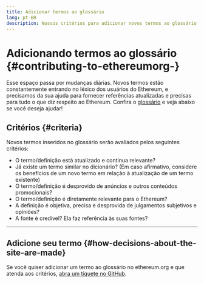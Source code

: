 ```yaml
---
title: Adicionar termos ao glossário
lang: pt-BR
description: Nossos critérios para adicionar novos termos ao glossário do ethereum.org
---
```


# Adicionando termos ao glossário {#contributing-to-ethereumorg-}

Esse espaço passa por mudanças diárias. Novos termos estão constantemente entrando no léxico dos usuários do Ethereum, e precisamos da sua ajuda para fornecer referências atualizadas e precisas para tudo o que diz respeito ao Ethereum. Confira o [glossário](/glossary/) e veja abaixo se você deseja ajudar!

## Critérios {#criteria}

Novos termos inseridos no glossário serão avaliados pelos seguintes critérios:

- O termo/definição está atualizado e continua relevante?
- Já existe um termo similar no dicionário? (Em caso afirmativo, considere os benefícios de um novo termo em relação à atualização de um termo existente)
- O termo/definição é desprovido de anúncios e outros conteúdos promocionais?
- O termo/definição é diretamente relevante para o Ethereum?
- A definição é objetiva, precisa e desprovida de julgamentos subjetivos e opiniões?
- A fonte é credível? Ela faz referência às suas fontes?

---

## Adicione seu termo {#how-decisions-about-the-site-are-made}

Se você quiser adicionar um termo ao glossário no ethereum.org e que atenda aos critérios, [ abra um tíquete no GitHub](https://github.com/ethereum/ethereum-org-website/issues/new?assignees=&labels=feature+%3Asparkles%3A%2Ccontent+%3Afountain_pen%3A&template=suggest_glossary_term.yaml).
